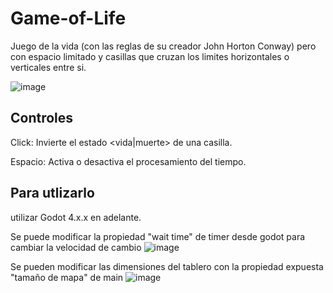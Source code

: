 # Game-of-Life
Juego de la vida (con las reglas de su creador John Horton Conway) pero con espacio limitado y casillas que cruzan los limites horizontales o verticales entre si.

![image](https://github.com/user-attachments/assets/566bc11c-2df0-4d45-bdf4-ad16f93193cb)


## Controles
Click: Invierte el estado <vida|muerte> de una casilla.


Espacio: Activa o desactiva el procesamiento del tiempo.

## Para utlizarlo
utilizar Godot 4.x.x en adelante.

Se puede modificar la propiedad "wait time" de timer desde godot para cambiar la velocidad de cambio
![image](https://github.com/user-attachments/assets/d0f8b93c-9052-4266-b599-fdef3ae68f32)

Se pueden modificar las dimensiones del tablero con la propiedad expuesta "tamaño de mapa" de main 
![image](https://github.com/user-attachments/assets/1b09af8c-a9e5-4650-8e34-be1d0d3f6bea)

